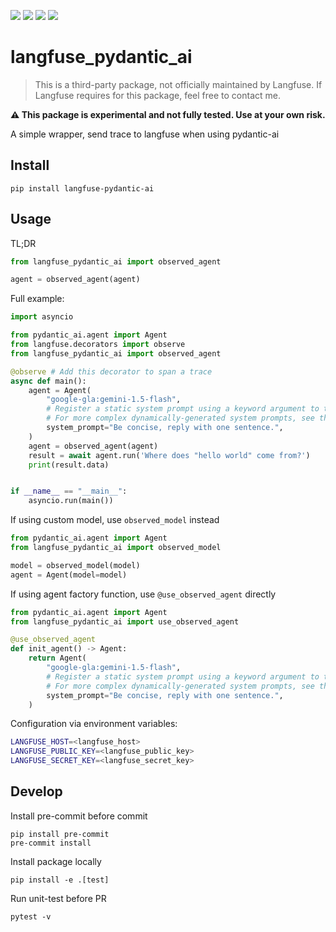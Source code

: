 ![](https://img.shields.io/github/license/wh1isper/langfuse-pydantic-ai)
![](https://img.shields.io/github/v/release/wh1isper/langfuse-pydantic-ai)
![](https://img.shields.io/github/last-commit/wh1isper/langfuse-pydantic-ai)
![](https://img.shields.io/pypi/pyversions/langfuse-pydantic-ai)

# langfuse_pydantic_ai

> This is a third-party package, not officially maintained by Langfuse. If Langfuse requires for this package, feel free to contact me.

**⚠️ This package is experimental and not fully tested. Use at your own risk.**

A simple wrapper, send trace to langfuse when using pydantic-ai

## Install

`pip install langfuse-pydantic-ai`

## Usage

TL;DR

```python
from langfuse_pydantic_ai import observed_agent

agent = observed_agent(agent)
```

Full example:

```python
import asyncio

from pydantic_ai.agent import Agent
from langfuse.decorators import observe
from langfuse_pydantic_ai import observed_agent

@observe # Add this decorator to span a trace
async def main():
    agent = Agent(
        "google-gla:gemini-1.5-flash",
        # Register a static system prompt using a keyword argument to the agent.
        # For more complex dynamically-generated system prompts, see the example below.
        system_prompt="Be concise, reply with one sentence.",
    )
    agent = observed_agent(agent)
    result = await agent.run('Where does "hello world" come from?')
    print(result.data)


if __name__ == "__main__":
    asyncio.run(main())
```

If using custom model, use `observed_model` instead

```python
from pydantic_ai.agent import Agent
from langfuse_pydantic_ai import observed_model

model = observed_model(model)
agent = Agent(model=model)
```

If using agent factory function, use `@use_observed_agent` directly

```python
from pydantic_ai.agent import Agent
from langfuse_pydantic_ai import use_observed_agent

@use_observed_agent
def init_agent() -> Agent:
    return Agent(
        "google-gla:gemini-1.5-flash",
        # Register a static system prompt using a keyword argument to the agent.
        # For more complex dynamically-generated system prompts, see the example below.
        system_prompt="Be concise, reply with one sentence.",
    )
```

Configuration via environment variables:

```bash
LANGFUSE_HOST=<langfuse_host>
LANGFUSE_PUBLIC_KEY=<langfuse_public_key>
LANGFUSE_SECRET_KEY=<langfuse_secret_key>
```

## Develop

Install pre-commit before commit

```
pip install pre-commit
pre-commit install
```

Install package locally

```
pip install -e .[test]
```

Run unit-test before PR

```
pytest -v
```
